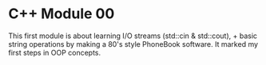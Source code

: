 # C++ Module 00

This first module is about learning I/O streams (std::cin & std::cout), + basic string operations by making a 80's style PhoneBook software. It marked my first steps in OOP concepts.
